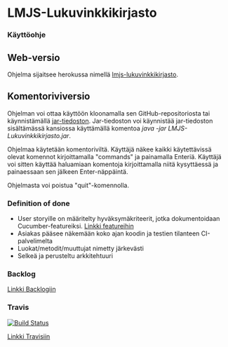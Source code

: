 ﻿# LMJS-Lukuvinkkikirjasto


### Käyttöohje

## Web-versio
Ohjelma sijaitsee herokussa nimellä [lmjs-lukuvinkkikirjasto](https://lmjs-lukuvinkkikirjasto.herokuapp.com).

## Komentoriviversio
Ohjelman voi ottaa käyttöön kloonamalla sen GitHub-repositoriosta tai käynnistämällä [jar-tiedoston](https://github.com/Sadelise/LMJS-Lukuvinkkikirjasto/blob/master/LMJS-Lukuvinkkikirjasto.jar). Jar-tiedoston voi käynnistää jar-tiedoston sisältämässä kansiossa käyttämällä komentoa _java -jar LMJS-Lukuvinkkikirjasto.jar_.

Ohjelmaa käytetään komentoriviltä. Käyttäjä näkee kaikki käytettävissä olevat komennot kirjoittamalla "commands" ja painamalla Enteriä. Käyttäjä voi sitten käyttää haluamiaan komentoja kirjoittamalla niitä kysyttäessä ja painaessaan sen jälkeen Enter-näppäintä.

Ohjelmasta voi poistua "quit"-komennolla.


### Definition of done

* User storyille on määritelty hyväksymäkriteerit, jotka dokumentoidaan Cucumber-featureiksi. [Linkki featureihin](https://github.com/Sadelise/LMJS-Lukuvinkkikirjasto/tree/master/src/test/resources/lukuvinkkikirjasto)
* Asiakas pääsee näkemään koko ajan koodin ja testien tilanteen CI-palvelimelta
* Luokat/metodit/muuttujat nimetty järkevästi
* Selkeä ja perusteltu arkkitehtuuri

### Backlog
[Linkki Backlogiin](https://docs.google.com/spreadsheets/d/1OgjUlsgwDmvzZTyIIeAkLIftJII5E7hFcgInnRusNN4/edit#gid=1257881806)

### Travis
[![Build Status](https://travis-ci.org/Sadelise/LMJS-Lukuvinkkikirjasto.svg?branch=master)](https://travis-ci.org/Sadelise/LMJS-Lukuvinkkikirjasto)

[Linkki Travisiin](https://travis-ci.org/Sadelise/LMJS-Lukuvinkkikirjasto?utm_source=email&utm_medium=notification)



